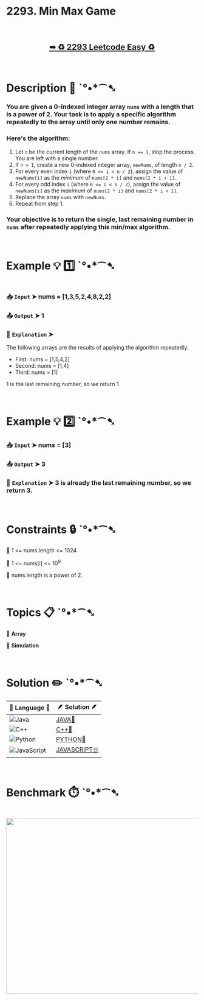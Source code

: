# 2293. Min Max Game

</br>

<h2 align="center"> 

<a href="https://leetcode.com/problems/min-max-game/description/"><strong>➥ ♻️ 2293 Leetcode Easy ♻️ </strong></a>
</h2>

</br>

# Description 📜 ˋ°•*⁀➷

### You are given a 0-indexed integer array `nums` with a length that is a power of 2. Your task is to apply a specific algorithm repeatedly to the array until only one number remains.

### Here's the algorithm:

1. Let `n` be the current length of the `nums` array. If `n == 1`, stop the process. You are left with a single number.
2. If `n > 1`, create a new 0-indexed integer array, `newNums`, of length `n / 2`.
3. For every even index `i` (where `0 <= i < n / 2`), assign the value of `newNums[i]` as the *minimum* of `nums[2 * i]` and `nums[2 * i + 1]`.
4. For every odd index `i` (where `0 <= i < n / 2`), assign the value of `newNums[i]` as the *maximum* of `nums[2 * i]` and `nums[2 * i + 1]`.
5. Replace the array `nums` with `newNums`.
6. Repeat from step 1.

### Your objective is to return the single, last remaining number in `nums` after repeatedly applying this min/max algorithm.

</br>

# Example 💡 1️⃣ ˋ°•*⁀➷

<img src="" width="" height=""/>

  ### 📥 `Input`  ➤ nums = [1,3,5,2,4,8,2,2]

  ### 📤 `Output`  ➤ 1

  ### 🔦 `Explanation`  ➤
The following arrays are the results of applying the algorithm repeatedly.

- First: nums = [1,5,4,2]
- Second: nums = [1,4]
- Third: nums = [1]

1 is the last remaining number, so we return 1.

</br>

# Example 💡 2️⃣ ˋ°•*⁀➷

  ### 📥 `Input` ➤ nums = [3]

  ### 📤 `Output`  ➤ 3

  ### 🔦 `Explanation` ➤ 3 is already the last remaining number, so we return 3.

</br>

# Constraints 🔒 ˋ°•*⁀➷

🔹 1 <= nums.length <= 1024 </br>

🔹 1 <= nums[i] <= 10<sup>9</sup> </br>

🔹 nums.length is a power of 2. </br>

</br>

# Topics 📋 ˋ°•*⁀➷

🔸 **Array**  </br>

🔸 **Simulation**  </br>

</br>

# Solution ✏️ ˋ°•*⁀➷

| 📒 Language 📒  | 🪶 Solution 🪶 |
| ------------- | ------------- |
|  ![Java](https://img.shields.io/badge/java-%23ED8B00.svg?style=for-the-badge&logo=openjdk&logoColor=white)  | [JAVA🍁]() |
|  ![C++](https://img.shields.io/badge/c++-%2300599C.svg?style=for-the-badge&logo=c%2B%2B&logoColor=white)  | [C++🎲]()  |
|  ![Python](https://img.shields.io/badge/python-3670A0?style=for-the-badge&logo=python&logoColor=ffdd54)    | [PYTHON🍰]() |
| ![JavaScript](https://img.shields.io/badge/javascript-%23323330.svg?style=for-the-badge&logo=javascript&logoColor=%23F7DF1E)   | [JAVASCRIPT☃️]() |

</br>

# Benchmark ⏱️ ˋ°•*⁀➷

<h1  align="center" >

<img src ="" width = "700px" height="462px" />

</h1>
